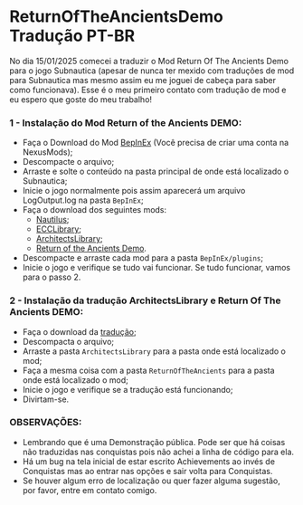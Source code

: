 # ReturnOfTheAncientsDemo Tradução PT-BR
No dia 15/01/2025 comecei a traduzir o Mod Return Of The Ancients Demo para o jogo Subnautica (apesar de nunca ter mexido com traduções de mod para Subnautica mas mesmo assim eu me joguei de cabeça para saber como funcionava). Esse é o meu primeiro contato com tradução de mod e eu espero que goste do meu trabalho!

### 1 - Instalação do Mod Return of the Ancients DEMO:

- Faça o Download do Mod [BepInEx](https://www.nexusmods.com/subnautica/mods/1108) (Você precisa de criar uma conta na NexusMods);
- Descompacte o arquivo;
- Arraste e solte o conteúdo na pasta principal de onde está localizado o Subnautica;
- Inicie o jogo normalmente pois assim aparecerá um arquivo LogOutput.log na pasta `BepInEx`;
- Faça o download dos seguintes mods:
  - [Nautilus](https://www.nexusmods.com/subnautica/mods/1262);
  - [ECCLibrary](https://www.nexusmods.com/subnautica/mods/1457);
  - [ArchitectsLibrary](https://github.com/ArchitectsOfTheUnknown/ReturnOfTheAncientsDemo/blob/main/architects-library.md);
  - [Return of the Ancients Demo](https://github.com/ArchitectsOfTheUnknown/ReturnOfTheAncientsDemo/blob/main/return-of-the-ancients.md).
- Descompacte e arraste cada mod para a pasta `BepInEx/plugins`;
- Inicie o jogo e verifique se tudo vai funcionar. Se tudo funcionar, vamos para o passo 2.

### 2 - Instalação da tradução ArchitectsLibrary e Return Of The Ancients DEMO:

- Faça o download da [tradução](https://github.com/ArthurFontes762/ReturnOfTheAncientsDemo_PT-BR_Translation/archive/refs/heads/main.zip);
- Descompacta o arquivo;
- Arraste a pasta `ArchitectsLibrary` para a pasta onde está localizado o mod;
- Faça a mesma coisa com a pasta `ReturnOfTheAncients` para a pasta onde está localizado o mod;
- Inicie o jogo e verifique se a tradução está funcionando;
- Divirtam-se.

### OBSERVAÇÕES:

- Lembrando que é uma Demonstração pública. Pode ser que há coisas não traduzidas nas conquistas pois não achei a linha de código para ela.
- Há um bug na tela inicial de estar escrito Achievements ao invés de Conquistas mas ao entrar nas opções e sair volta para Conquistas.
- Se houver algum erro de localização ou quer fazer alguma sugestão, por favor, entre em contato comigo.
